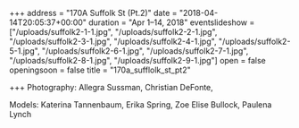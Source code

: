+++
address = "170A Suffolk St (Pt.2)"
date = "2018-04-14T20:05:37+00:00"
duration = "Apr 1–14, 2018"
eventslideshow = ["/uploads/suffolk2-1-1.jpg", "/uploads/suffolk2-2-1.jpg", "/uploads/suffolk2-3-1.jpg", "/uploads/suffolk2-4-1.jpg", "/uploads/suffolk2-5-1.jpg", "/uploads/suffolk2-6-1.jpg", "/uploads/suffolk2-7-1.jpg", "/uploads/suffolk2-8-1.jpg", "/uploads/suffolk2-9-1.jpg"]
open = false
openingsoon = false
title = "170a_sufflolk_st_pt2"

+++
Photography: Allegra Sussman, Christian DeFonte,

Models: Katerina Tannenbaum, Erika Spring, Zoe Elise Bullock, Paulena Lynch